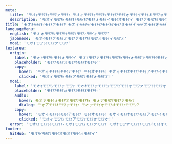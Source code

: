 ```yaml
---
meta:
  title: 'モオｫモﾓｱﾓｨモﾓｱァモﾓｱｧ モオィモﾓｱﾓｨモﾓｱﾓｧモﾓｲﾓｱモﾓｱォモﾓｲイモﾓｲオモﾓｱォモﾓｲイ'
  description: 'モオィモﾓｱﾓｨモﾓｱﾓｧモﾓｲﾓｱモﾓｱォモﾓｲイモﾓｲオモﾓｲィ モﾓｱァモﾓｱﾓｧモﾓｲｧ モﾓｱｵモﾓｱァモﾓｱﾓｧモﾓｱﾓｲモﾓｲォモﾓｱァモﾓｱﾓｲモﾓｱォ モﾓｱｧモﾓｱﾓｧモﾓｲオモﾓｱﾓｨ モオｫモﾓｱﾓｨモﾓｱァモﾓｱｧ-モオｵモﾓｱァモﾓｱﾓｧモﾓｱﾓｲモﾓｲォモﾓｱァモﾓｱﾓｲモﾓｱォ'
title: 'モオｫモﾓｱﾓｨモﾓｱァモﾓｱｧ モオィモﾓｱﾓｨモﾓｱﾓｧモﾓｲﾓｱモﾓｱォモﾓｲイモﾓｲオモﾓｱォモﾓｲイ'
languageMenu:
  english: 'モオォモﾓｱﾓｧモﾓｱﾓｲモﾓｱｵモﾓｱｧモﾓｲィモﾓｱｱ'
  japanese: 'モオｲモﾓｱァモﾓｲアモﾓｱァモﾓｱﾓｧモﾓｱォモﾓｲィモﾓｱォ'
  moai: 'モオｫモﾓｱﾓｨモﾓｱァモﾓｱｧ'
textarea:
  origin:
    label: 'モォｧモﾓｱﾓｨモﾓｲォモﾓｲイ モオｵモﾓｱァモﾓｱﾓｧモﾓｱﾓｲモﾓｲォモﾓｱァモﾓｱﾓｲモﾓｱォ'
    placeholder: 'モﾓｱｱモﾓｱォモﾓｱｵモﾓｱｵモﾓｱﾓｨ'
    copy:
      hover: 'モオィモﾓｱﾓｨモﾓｲアモﾓｲｧ モﾓｲオモﾓｱﾓｨ モオィモﾓｱｵモﾓｱｧモﾓｲアモﾓｱイモﾓｱﾓｨモﾓｱァモﾓｲイモﾓｱオ'
      clicked: 'モオィモﾓｱﾓｨモﾓｲアモﾓｱｧモﾓｱォモﾓｱオ!'
  moai:
    label: 'モオｫモﾓｱﾓｨモﾓｱァモﾓｱｧ モオｵモﾓｱァモﾓｱﾓｧモﾓｱﾓｲモﾓｲォモﾓｱァモﾓｱﾓｲモﾓｱォ'
    placeholder: 'モﾓｱｱモﾓｱォモﾓｱｵモﾓｱｵモﾓｱﾓｨ'
    audio:
      hover: モオァモﾓｲォモﾓｱオモﾓｱｧモﾓｱﾓｨ モォアモﾓｱｵモﾓｱァモﾓｲｧ
      dialog: モォアモﾓｱｵモﾓｱァモﾓｲｧ モオァモﾓｲォモﾓｱオモﾓｱｧモﾓｱﾓｨ?
    copy:
      hover: 'モオィモﾓｱﾓｨモﾓｲアモﾓｲｧ モﾓｲオモﾓｱﾓｨ モオィモﾓｱｵモﾓｱｧモﾓｲアモﾓｱイモﾓｱﾓｨモﾓｱァモﾓｲイモﾓｱオ'
      clicked: 'モオィモﾓｱﾓｨモﾓｲアモﾓｱｧモﾓｱォモﾓｱオ!'
  error: 'モオﾓｧモﾓｱﾓｨモﾓｱﾓｧ-モオｫモﾓｱﾓｨモﾓｱァモﾓｱｧ モオｵモﾓｱァモﾓｱﾓｧモﾓｱﾓｲモﾓｲォモﾓｱァモﾓｱﾓｲモﾓｱォ (モﾓｱｧモﾓｱﾓｧモﾓｱィモﾓｱｵモﾓｲォモﾓｱオモﾓｱｧモﾓｱﾓｧモﾓｱﾓｲ モﾓｲィモﾓｱﾓｨモﾓｱｫモﾓｱォ モﾓｲィモﾓｲアモﾓｱォモﾓｱィモﾓｱｧモﾓｱァモﾓｱｵ モﾓｱィモﾓｱｱモﾓｱァモﾓｲイモﾓｱァモﾓｱィモﾓｲオモﾓｱォモﾓｲイモﾓｲィ), モﾓｲﾓｲモﾓｱｧモﾓｱｵモﾓｱｵ モﾓｱﾓｧモﾓｱﾓｨモﾓｲオ モﾓｱイモﾓｱォ モﾓｱィモﾓｱﾓｨモﾓｱﾓｧモﾓｲﾓｱモﾓｱォモﾓｲイモﾓｲオモﾓｱォモﾓｱオ.'
footer:
  GitHub: 'モオﾓｲモﾓｱｧモﾓｲオモオｱモﾓｲォモﾓｱイ'
---
```


